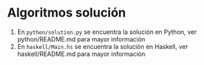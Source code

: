 # Algoritmos solución

1. En `python/solution.py` se encuentra la solución en Python, ver python/README.md para mayor información
2. En `haskell/Main.hs` se encuentra la solución en Haskell, ver haskell/README.md para mayor información
